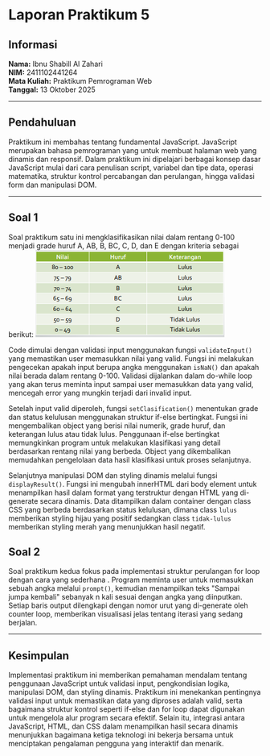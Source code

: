 # Laporan Praktikum 5

## Informasi

**Nama:** Ibnu Shabill Al Zahari  
**NIM:** 2411102441264  
**Mata Kuliah:** Praktikum Pemrograman Web  
**Tanggal:** 13 Oktober 2025

---

## Pendahuluan

Praktikum ini membahas tentang fundamental JavaScript. JavaScript merupakan bahasa pemrograman yang untuk membuat halaman web yang dinamis dan responsif. Dalam praktikum ini dipelajari berbagai konsep dasar JavaScript mulai dari cara penulisan script, variabel dan tipe data, operasi matematika, struktur kontrol percabangan dan perulangan, hingga validasi form dan manipulasi DOM.

---


## Soal 1

Soal praktikum satu ini mengklasifikasikan nilai dalam rentang 0-100 menjadi grade huruf A, AB, B, BC, C, D, dan E dengan kriteria sebagai berikut:
![alt text](kriteria.png)

Code dimulai dengan validasi input menggunakan fungsi `validateInput()` yang memastikan user memasukkan nilai yang valid. Fungsi ini melakukan pengecekan apakah input berupa angka menggunakan `isNaN()` dan apakah nilai berada dalam rentang 0-100. Validasi dijalankan dalam do-while loop yang akan terus meminta input sampai user memasukkan data yang valid, mencegah error yang mungkin terjadi dari invalid input. 

Setelah input valid diperoleh, fungsi `setClasification()` menentukan grade dan status kelulusan menggunakan struktur if-else bertingkat. Fungsi ini mengembalikan object yang berisi nilai numerik, grade huruf, dan keterangan lulus atau tidak lulus. Penggunaan if-else bertingkat memungkinkan program untuk melakukan klasifikasi yang detail berdasarkan rentang nilai yang berbeda. Object yang dikembalikan memudahkan pengelolaan data hasil klasifikasi untuk proses selanjutnya.

Selanjutnya manipulasi DOM dan styling dinamis melalui fungsi `displayResult()`. Fungsi ini mengubah innerHTML dari body element untuk menampilkan hasil dalam format yang terstruktur dengan HTML yang di-generate secara dinamis. Data ditampilkan dalam container dengan class CSS yang berbeda berdasarkan status kelulusan, dimana class `lulus` memberikan styling hijau yang positif sedangkan class `tidak-lulus` memberikan styling merah yang menunjukkan hasil negatif.

## Soal 2

Soal praktikum kedua fokus pada implementasi struktur perulangan for loop dengan cara yang sederhana . Program meminta user untuk memasukkan sebuah angka melalui `prompt()`, kemudian menampilkan teks "Sampai jumpa kembali" sebanyak n kali sesuai dengan angka yang diinputkan. Setiap baris output dilengkapi dengan nomor urut yang di-generate oleh counter loop, memberikan visualisasi jelas tentang iterasi yang sedang berjalan.


---

## Kesimpulan

Implementasi praktikum ini memberikan pemahaman mendalam tentang penggunaan JavaScript untuk validasi input, pengkondisian logika, manipulasi DOM, dan styling dinamis. Praktikum ini menekankan pentingnya validasi input untuk memastikan data yang diproses adalah valid, serta bagaimana struktur kontrol seperti if-else dan for loop dapat digunakan untuk mengelola alur program secara efektif. Selain itu, integrasi antara JavaScript, HTML, dan CSS dalam menampilkan hasil secara dinamis menunjukkan bagaimana ketiga teknologi ini bekerja bersama untuk menciptakan pengalaman pengguna yang interaktif dan menarik.